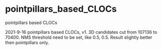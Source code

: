 # pointpillars_based_CLOCs
pointpillars based CLOCs

2021-9-16
pointpillars based CLOCs,  v1. 
3D candidates cut from 107136 to 70400. 
NMS threshold need to be set, like 0.5, 0.5. 
Result slightly better then pointpillars only.
